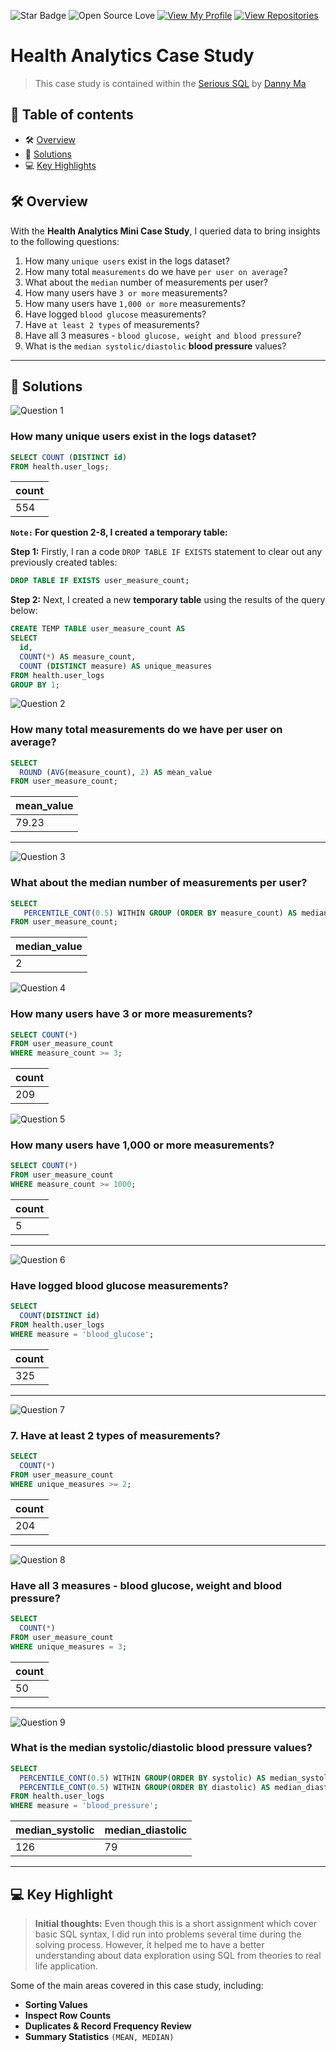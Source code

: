 ![Star Badge](https://img.shields.io/static/v1?label=%F0%9F%8C%9F&message=If%20Useful&style=style=flat&color=BC4E99)
![Open Source Love](https://badges.frapsoft.com/os/v1/open-source.svg?v=103)
[![View My Profile](https://img.shields.io/badge/View-My_Profile-green?logo=GitHub)](https://github.com/subalasingh)
[![View Repositories](https://img.shields.io/badge/View-My_Repositories-blue?logo=GitHub)](https://github.com/subalasingh?tab=repositories)

# Health Analytics Case Study 

> This case study is contained within the [Serious SQL](https://www.datawithdanny.com) by [Danny Ma](https://www.linkedin.com/in/datawithdanny/)
> 
## 📕 **Table of contents**
<!--ts-->
   * 🛠️ [Overview](#️-overview)
   * 🚀 [Solutions](#-solutions)
   * 💻 [Key Highlights](#-key-highlight)


## 🛠️ Overview
With the **Health Analytics Mini Case Study**, I queried data to bring insights to the following questions:
1. How many `unique users` exist in the logs dataset?
2. How many total `measurements` do we have `per user on average`?
3. What about the `median` number of measurements per user?
4. How many users have `3 or more` measurements?
5. How many users have `1,000 or more` measurements?
6. Have logged `blood glucose` measurements?
7. Have `at least 2 types` of measurements?
8. Have all 3 measures - `blood glucose, weight and blood pressure`?
9. What is the `median systolic/diastolic` **blood pressure** values?

---
## 🚀 Solutions

![Question 1](https://img.shields.io/badge/Question-1-BC4E99)
### **How many unique users exist in the logs dataset?**
```sql
SELECT COUNT (DISTINCT id)
FROM health.user_logs;
```

|count                                   |
|----------------------------------------|
|554                                     |



**`Note:` For question 2-8, I created a temporary table:**

**Step 1:** Firstly, I ran a code `DROP TABLE IF EXISTS` statement to clear out any previously created tables:
  ```sql
  DROP TABLE IF EXISTS user_measure_count;
  ```
**Step 2:** Next, I created a new **temporary table** using the results of the query below:
  ```sql
  CREATE TEMP TABLE user_measure_count AS
  SELECT 
    id,
    COUNT(*) AS measure_count,
    COUNT (DISTINCT measure) AS unique_measures
  FROM health.user_logs
  GROUP BY 1;
  ```

![Question 2](https://img.shields.io/badge/Question-2-BC4E99)
### **How many total measurements do we have per user on average?**
```sql
SELECT
  ROUND (AVG(measure_count), 2) AS mean_value
FROM user_measure_count;
```

|mean_value                              |
|----------------------------------------|
|79.23                                   |

---

![Question 3](https://img.shields.io/badge/Question-3-BC4E99)
### **What about the median number of measurements per user?**
```sql 
SELECT 
   PERCENTILE_CONT(0.5) WITHIN GROUP (ORDER BY measure_count) AS median_value 
FROM user_measure_count;
```

|median_value                            |
|----------------------------------------|
|2                                       |



![Question 4](https://img.shields.io/badge/Question-4-BC4E99)
### **How many users have 3 or more measurements?**
```sql
SELECT COUNT(*)
FROM user_measure_count
WHERE measure_count >= 3;
```

|count                                   |
|----------------------------------------|
|209                                     |


![Question 5](https://img.shields.io/badge/Question-5-BC4E99)
### **How many users have 1,000 or more measurements?**
```sql 
SELECT COUNT(*)
FROM user_measure_count
WHERE measure_count >= 1000;
```

|count                                   |
|----------------------------------------|
|5                                       |

---

![Question 6](https://img.shields.io/badge/Question-6-BC4E99)
### **Have logged blood glucose measurements?**
```sql
SELECT 
  COUNT(DISTINCT id)
FROM health.user_logs
WHERE measure = 'blood_glucose';
```

|count                                   |
|----------------------------------------|
|325                                     |

---

![Question 7](https://img.shields.io/badge/Question-7-BC4E99)
### 7. **Have at least 2 types of measurements?**
```sql
SELECT 
  COUNT(*)
FROM user_measure_count
WHERE unique_measures >= 2;
```


|count                                   |
|----------------------------------------|
|204                                     |

---

![Question 8](https://img.shields.io/badge/Question-8-BC4E99)
### **Have all 3 measures - blood glucose, weight and blood pressure?**
```sql
SELECT
  COUNT(*)
FROM user_measure_count
WHERE unique_measures = 3;
```

|count                                   |
|----------------------------------------|
|50                                      |

---

![Question 9](https://img.shields.io/badge/Question-9-BC4E99)
### **What is the median systolic/diastolic blood pressure values?**
```sql
SELECT
  PERCENTILE_CONT(0.5) WITHIN GROUP(ORDER BY systolic) AS median_systolic,
  PERCENTILE_CONT(0.5) WITHIN GROUP(ORDER BY diastolic) AS median_diastolic
FROM health.user_logs
WHERE measure = 'blood_pressure';
```

|median_systolic|median_diastolic|
|---------------|----------------|
|126            |79              |
---
## 💻 Key Highlight
> **Initial thoughts:** 
Even though this is a short assignment which cover basic SQL syntax, I did run into problems several time during the solving process. However, it helped me to have a better understanding about data exploration using SQL from theories to real life application.

Some of the main areas covered in this case study, including:
* **Sorting Values**
* **Inspect Row Counts** 
* **Duplicates & Record Frequency Review**
* **Summary Statistics** `(MEAN, MEDIAN)`
